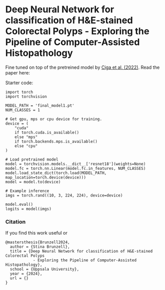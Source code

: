 # Deep Neural Network for classification of H&E-stained Colorectal Polyps - Exploring the Pipeline of Computer-Assisted Histopathology

Fine tuned on top of the pretreined model by [Ciga et al. (2022)](https://github.com/ozanciga/self-supervised-histopathology).
Read the paper here:

Starter code:

```
import torch
import torchvision

MODEL_PATH = 'final_model1.pt'
NUM_CLASSES = 1

# Get gpu, mps or cpu device for training.
device = (
    "cuda"
    if torch.cuda.is_available()
    else "mps"
    if torch.backends.mps.is_available()
    else "cpu"
)

# Load pretrained model
model = torchvision.models.__dict__['resnet18'](weights=None)
model.fc = torch.nn.Linear(model.fc.in_features, NUM_CLASSES)
model.load_state_dict(torch.load(MODEL_PATH, map_location=torch.device(device)))
model = model.to(device)

# Example inference
imgs = torch.rand((10, 3, 224, 224), device=device)

model.eval()
logits = model(imgs)
```

### Citation
If you find this work useful or

```
@mastersthesis{Brunzell2024,
  author = {Stina Brunzell},
  title = {Deep Neural Network for classification of H&E-stained Colorectal Polyps 
            - Exploring the Pipeline of Computer-Assisted Histopathology},
  school = {Uppsala University},
  year = {2024},
  url = {}
}
```
